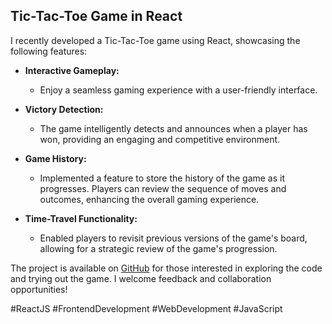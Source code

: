 ## Tic-Tac-Toe Game in React

I recently developed a Tic-Tac-Toe game using React, showcasing the following features:

- **Interactive Gameplay:**
  - Enjoy a seamless gaming experience with a user-friendly interface.
  
- **Victory Detection:**
  - The game intelligently detects and announces when a player has won, providing an engaging and competitive environment.

- **Game History:**
  - Implemented a feature to store the history of the game as it progresses. Players can review the sequence of moves and outcomes, enhancing the overall gaming experience.

- **Time-Travel Functionality:**
  - Enabled players to revisit previous versions of the game's board, allowing for a strategic review of the game's progression.

The project is available on [GitHub](https://github.com/Zahid51095/Tic-Tac-Toe) for those interested in exploring the code and trying out the game. I welcome feedback and collaboration opportunities!

#ReactJS #FrontendDevelopment #WebDevelopment #JavaScript
